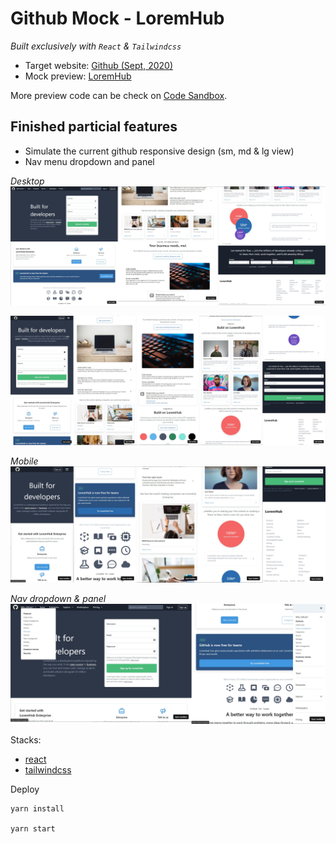 # Github Mock - LoremHub

_Built exclusively with `React` & `Tailwindcss`_

- Target website: [Github (Sept, 2020)](https://github.com/)
- Mock preview: [LoremHub](https://6v68q.csb.app/)

More preview code can be check on
[Code Sandbox](https://codesandbox.io/s/github-mock-6v68q).

## Finished particial features

- Simulate the current github responsive design (sm, md & lg view)
- Nav menu dropdown and panel

_Desktop_
![](../screenshots/github-mock/desktop.jpg)

![](../screenshots/github-mock/mobile-wide.jpg)

_Mobile_
![](../screenshots/github-mock/mobile-narrow.jpg)

_Nav dropdown & panel_
![](../screenshots/github-mock/nav.jpg)

Stacks:

- [react](https://reactjs.org/)
- [tailwindcss](https://tailwindcss.com/)

Deploy

```
yarn install

yarn start
```
